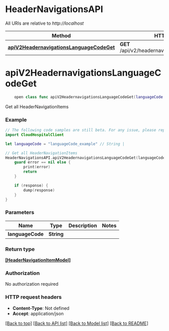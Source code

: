# HeaderNavigationsAPI

All URIs are relative to *http://localhost*

Method | HTTP request | Description
------------- | ------------- | -------------
[**apiV2HeadernavigationsLanguageCodeGet**](HeaderNavigationsAPI.md#apiv2headernavigationslanguagecodeget) | **GET** /api/v2/headernavigations/{languageCode} | Get all HeaderNavigationItems


# **apiV2HeadernavigationsLanguageCodeGet**
```swift
    open class func apiV2HeadernavigationsLanguageCodeGet(languageCode: String, completion: @escaping (_ data: [HeaderNavigationItemModel]?, _ error: Error?) -> Void)
```

Get all HeaderNavigationItems

### Example
```swift
// The following code samples are still beta. For any issue, please report via http://github.com/OpenAPITools/openapi-generator/issues/new
import CloudHospitalClient

let languageCode = "languageCode_example" // String | 

// Get all HeaderNavigationItems
HeaderNavigationsAPI.apiV2HeadernavigationsLanguageCodeGet(languageCode: languageCode) { (response, error) in
    guard error == nil else {
        print(error)
        return
    }

    if (response) {
        dump(response)
    }
}
```

### Parameters

Name | Type | Description  | Notes
------------- | ------------- | ------------- | -------------
 **languageCode** | **String** |  | 

### Return type

[**[HeaderNavigationItemModel]**](HeaderNavigationItemModel.md)

### Authorization

No authorization required

### HTTP request headers

 - **Content-Type**: Not defined
 - **Accept**: application/json

[[Back to top]](#) [[Back to API list]](../README.md#documentation-for-api-endpoints) [[Back to Model list]](../README.md#documentation-for-models) [[Back to README]](../README.md)

